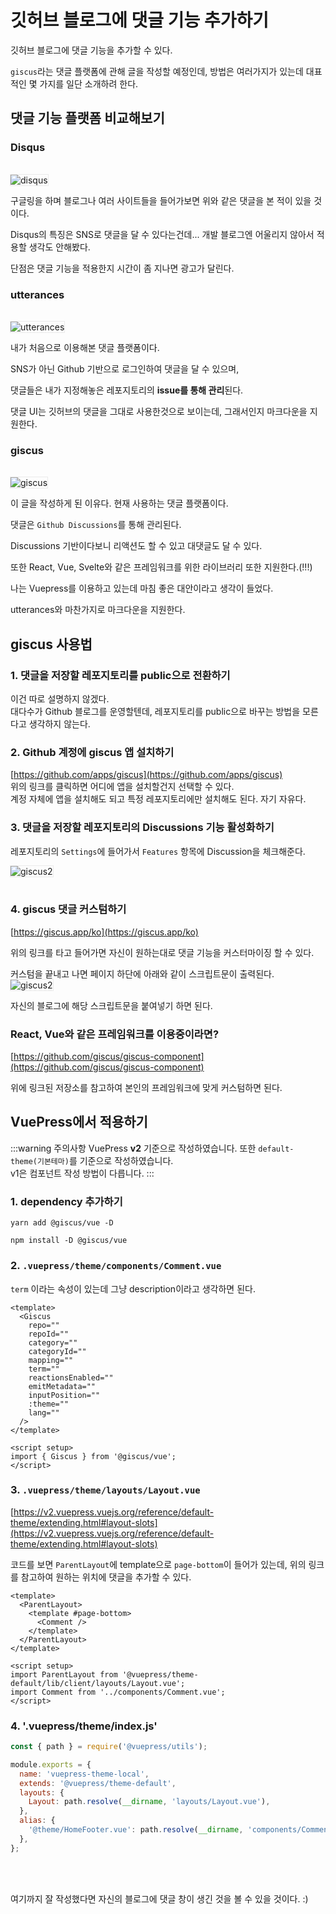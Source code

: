 # 깃허브 블로그에 댓글 기능 추가하기

깃허브 블로그에 댓글 기능을 추가할 수 있다.

`giscus`라는 댓글 플랫폼에 관해 글을 작성할 예정인데, 방법은 여러가지가 있는데 대표적인 몇 가지를 일단 소개하려 한다.

## 댓글 기능 플랫폼 비교해보기

### Disqus

<br>
<img alt="disqus" src="/images/devnote/vuepress/disqus.jpg" style="outline: 1px solid #EAEAEA">

구글링을 하며 블로그나 여러 사이트들을 들어가보면 위와 같은 댓글을 본 적이 있을 것이다.

Disqus의 특징은 SNS로 댓글을 달 수 있다는건데... 개발 블로그엔 어울리지 않아서 적용할 생각도 안해봤다.

단점은 댓글 기능을 적용한지 시간이 좀 지나면 광고가 달린다.

### utterances

<br>
<img alt="utterances" src="/images/devnote/vuepress/utterances.jpg" style="outline: 1px solid #EAEAEA">

내가 처음으로 이용해본 댓글 플랫폼이다.

SNS가 아닌 Github 기반으로 로그인하여 댓글을 달 수 있으며,

댓글들은 내가 지정해놓은 레포지토리의 **issue를 통해 관리**된다.

댓글 UI는 깃허브의 댓글을 그대로 사용한것으로 보이는데, 그래서인지 마크다운을 지원한다.

### giscus

<br>
<img alt="giscus" src="/images/devnote/vuepress/giscus.jpg" style="outline: 1px solid #EAEAEA">

이 글을 작성하게 된 이유다. 현재 사용하는 댓글 플랫폼이다.

댓글은 `Github Discussions`를 통해 관리된다.

Discussions 기반이다보니 리액션도 할 수 있고 대댓글도 달 수 있다.

또한 React, Vue, Svelte와 같은 프레임워크를 위한 라이브러리 또한 지원한다.(!!!)

나는 Vuepress를 이용하고 있는데 마침 좋은 대안이라고 생각이 들었다.

utterances와 마찬가지로 마크다운을 지원한다.

## giscus 사용법

### 1. 댓글을 저장할 레포지토리를 public으로 전환하기

이건 따로 설명하지 않겠다.  
대다수가 Github 블로그를 운영할텐데, 레포지토리를 public으로 바꾸는 방법을 모른다고 생각하지 않는다.

### 2. Github 계정에 giscus 앱 설치하기

[https://github.com/apps/giscus](https://github.com/apps/giscus)  
위의 링크를 클릭하면 어디에 앱을 설치할건지 선택할 수 있다.  
계정 자체에 앱을 설치해도 되고 특정 레포지토리에만 설치해도 된다. 자기 자유다.

### 3. 댓글을 저장할 레포지토리의 Discussions 기능 활성화하기

레포지토리의 `Settings`에 들어가서 `Features` 항목에 Discussion을 체크해준다.

<img alt="giscus2" src="/images/devnote/vuepress/github-discussions.jpg" style="outline: 1px solid #EAEAEA">

<br>
<br>

### 4. giscus 댓글 커스텀하기

[https://giscus.app/ko](https://giscus.app/ko)

위의 링크를 타고 들어가면 자신이 원하는대로 댓글 기능을 커스터마이징 할 수 있다.

커스텀을 끝내고 나면 페이지 하단에 아래와 같이 스크립트문이 출력된다.  
<img alt="giscus2" src="/images/devnote/vuepress/giscus2.jpg" style="outline: 1px solid #EAEAEA">

자신의 블로그에 해당 스크립트문을 붙여넣기 하면 된다.

### React, Vue와 같은 프레임워크를 이용중이라면?

[https://github.com/giscus/giscus-component](https://github.com/giscus/giscus-component)

위에 링크된 저장소를 참고하여 본인의 프레임워크에 맞게 커스텀하면 된다.

## VuePress<Badge type="tip" text="v2" vertical="top" />에서 적용하기

:::warning 주의사항
VuePress **v2** 기준으로 작성하였습니다. 또한 `default-theme(기본테마)`를 기준으로 작성하였습니다.  
v1은 컴포넌트 작성 방법이 다릅니다.
:::

### 1. dependency 추가하기

<CodeGroup>
  <CodeGroupItem title="YARN" active>

```bash:no-line-numbers
yarn add @giscus/vue -D
```

  </CodeGroupItem>

  <CodeGroupItem title="NPM">

```bash:no-line-numbers
npm install -D @giscus/vue
```

  </CodeGroupItem>
</CodeGroup>

### 2. `.vuepress/theme/components/Comment.vue`

`term` 이라는 속성이 있는데 그냥 description이라고 생각하면 된다.

```vue
<template>
  <Giscus
    repo=""
    repoId=""
    category=""
    categoryId=""
    mapping=""
    term=""
    reactionsEnabled=""
    emitMetadata=""
    inputPosition=""
    :theme=""
    lang=""
  />
</template>

<script setup>
import { Giscus } from '@giscus/vue';
</script>
```

### 3. `.vuepress/theme/layouts/Layout.vue`

[https://v2.vuepress.vuejs.org/reference/default-theme/extending.html#layout-slots](https://v2.vuepress.vuejs.org/reference/default-theme/extending.html#layout-slots)

코드를 보면 `ParentLayout`에 template으로 `page-bottom`이 들어가 있는데, 위의 링크를 참고하여 원하는 위치에 댓글을 추가할 수 있다.

```vue
<template>
  <ParentLayout>
    <template #page-bottom>
      <Comment />
    </template>
  </ParentLayout>
</template>

<script setup>
import ParentLayout from '@vuepress/theme-default/lib/client/layouts/Layout.vue';
import Comment from '../components/Comment.vue';
</script>
```

### 4. '.vuepress/theme/index.js'

```js
const { path } = require('@vuepress/utils');

module.exports = {
  name: 'vuepress-theme-local',
  extends: '@vuepress/theme-default',
  layouts: {
    Layout: path.resolve(__dirname, 'layouts/Layout.vue'),
  },
  alias: {
    '@theme/HomeFooter.vue': path.resolve(__dirname, 'components/Comment.vue'),
  },
};
```

<br>
<br>

여기까지 잘 작성했다면 자신의 블로그에 댓글 창이 생긴 것을 볼 수 있을 것이다. :)
